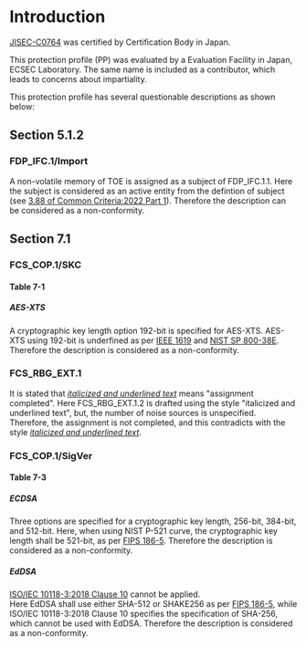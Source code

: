 # Introduction
[JISEC-C0764](https://commoncriteriaportal.org/nfs/ccpfiles/files/ppfiles/c0764_epp.pdf) was certified by Certification Body in Japan.

This protection profile (PP) was evaluated by a Evaluation Facility in Japan, ECSEC Laboratory.
The same name is included as a contributor, which leads to concerns about impartiality.

This protection profile has several questionable descriptions as shown below:

## Section 5.1.2
### FDP_IFC.1/Import
A non-volatile memory of TOE is assigned as a subject of FDP_IFC.1.1.
Here the subject is considered as an active entity from the defintion of subject (see [3.88 of Common Criteria:2022 Part 1](https://commoncriteriaportal.org/files/ccfiles/CC2022PART1R1.pdf#page=25)).
Therefore the description can be considered as a non-conformity.

## Section 7.1
### FCS_COP.1/SKC
#### Table 7-1
##### AES-XTS
A cryptographic key length option 192-bit is specified for AES-XTS.
AES-XTS using 192-bit is underfined as per [IEEE 1619](https://ieeexplore.ieee.org/document/8637988) and [NIST SP 800-38E](https://nvlpubs.nist.gov/nistpubs/Legacy/SP/nistspecialpublication800-38e.pdf).
Therefore the description is considered as a non-conformity.

### FCS_RBG_EXT.1
It is stated that *<ins>italicized and underlined text</ins>* means "assignment completed".
Here FCS_RBG_EXT.1.2 is drafted using the style "italicized and underlined text", but, the number of noise sources is unspecified.
Therefore, the assignment is not completed, and this contradicts with the style *<ins>italicized and underlined text</ins>*.

### FCS_COP.1/SigVer 
#### Table 7-3
##### ECDSA
Three options are specified for a cryptographic key length, 256-bit, 384-bit, and 512-bit.
Here, when using NIST P-521 curve, the cryptographic key length shall be 521-bit, as per [FIPS 186-5](https://nvlpubs.nist.gov/nistpubs/FIPS/NIST.FIPS.186-5.pdf#page=24).
Therefore the description is considered as a non-conformity.

##### EdDSA
[ISO/IEC 10118-3:2018 Clause 10](https://www.iso.org/obp/ui#iso:std:iso-iec:10118:-3:ed-4:v1:en) cannot be applied.  
Here EdDSA shall use either SHA-512 or SHAKE256 as per [FIPS 186-5](https://nvlpubs.nist.gov/nistpubs/FIPS/NIST.FIPS.186-5.pdf#page=28), while ISO/IEC 10118-3:2018 Clause 10 specifies the specification of SHA-256, which cannot be used with EdDSA.
Therefore the description is considered as a non-conformity.
